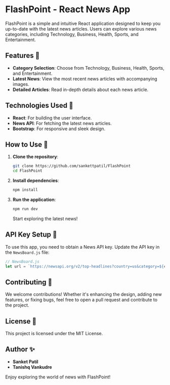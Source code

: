 # FlashPoint - React News App

FlashPoint is a simple and intuitive React application designed to keep you up-to-date with the latest news articles. Users can explore various news categories, including Technology, Business, Health, Sports, and Entertainment.

## Features 🌟

- **Category Selection**: Choose from Technology, Business, Health, Sports, and Entertainment.
- **Latest News**: View the most recent news articles with accompanying images.
- **Detailed Articles**: Read in-depth details about each news article.

## Technologies Used 🚀

- **React**: For building the user interface.
- **News API**: For fetching the latest news articles.
- **Bootstrap**: For responsive and sleek design.

## How to Use 🤔

1. **Clone the repository**:
   ```bash
   git clone https://github.com/sankettpatil/FlashPoint
   cd FlashPoint
   ```

2. **Install dependencies**:
   ```bash
   npm install
   ```

3. **Run the application**:
   ```bash
   npm run dev
   ```
   Start exploring the latest news!

## API Key Setup 🔑

To use this app, you need to obtain a News API key. Update the API key in the `NewsBoard.js` file:

```javascript
// NewsBoard.js
let url = `https://newsapi.org/v2/top-headlines?country=us&category=${category}&apiKey=YOUR_NEWS_API_KEY`;
```

## Contributing 🤝

We welcome contributions! Whether it's enhancing the design, adding new features, or fixing bugs, feel free to open a pull request and contribute to the project.

## License 📜

This project is licensed under the MIT License.

## Author ✨

- **Sanket Patil**
- **Tanishq Vankudre**

Enjoy exploring the world of news with FlashPoint!
